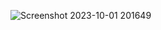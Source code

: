![Screenshot 2023-10-01 201649](https://github.com/mukundmadhav-kalvium/Nand2Tetris-Project3.2/assets/142651947/ae0c01ba-adb3-43b6-8b2d-f040ccc753d5)
